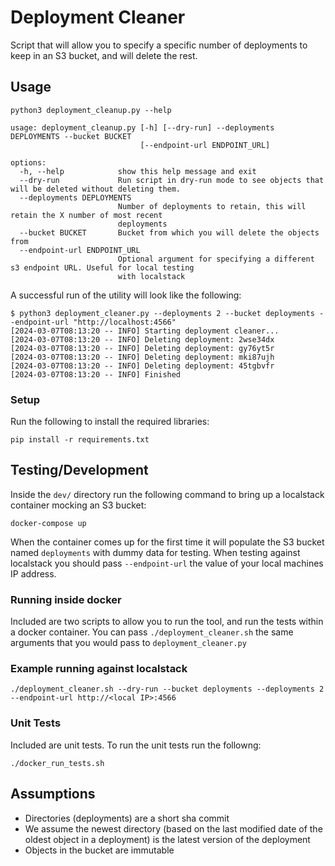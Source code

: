 # Deployment Cleaner

Script that will allow you to specify a specific number of deployments to keep in an S3 bucket, and will delete the rest.

## Usage

```
python3 deployment_cleanup.py --help                                                                      

usage: deployment_cleanup.py [-h] [--dry-run] --deployments DEPLOYMENTS --bucket BUCKET
                             [--endpoint-url ENDPOINT_URL]

options:
  -h, --help            show this help message and exit
  --dry-run             Run script in dry-run mode to see objects that will be deleted without deleting them.
  --deployments DEPLOYMENTS
                        Number of deployments to retain, this will retain the X number of most recent
                        deployments
  --bucket BUCKET       Bucket from which you will delete the objects from
  --endpoint-url ENDPOINT_URL
                        Optional argument for specifying a different s3 endpoint URL. Useful for local testing
                        with localstack
```

A successful run of the utility will look like the following:
```
$ python3 deployment_cleaner.py --deployments 2 --bucket deployments --endpoint-url "http://localhost:4566"                                     
[2024-03-07T08:13:20 -- INFO] Starting deployment cleaner...
[2024-03-07T08:13:20 -- INFO] Deleting deployment: 2wse34dx
[2024-03-07T08:13:20 -- INFO] Deleting deployment: gy76yt5r
[2024-03-07T08:13:20 -- INFO] Deleting deployment: mki87ujh
[2024-03-07T08:13:20 -- INFO] Deleting deployment: 45tgbvfr
[2024-03-07T08:13:20 -- INFO] Finished
```

### Setup

Run the following to install the required libraries:
```
pip install -r requirements.txt
```

## Testing/Development

Inside the `dev/` directory run the following command to bring up a localstack container mocking an S3 bucket:

```
docker-compose up
```

When the container comes up for the first time it will populate the S3 bucket named `deployments` with dummy data for testing. When testing against localstack you should pass `--endpoint-url` the value of your local machines IP address.

### Running inside docker

Included are two scripts to allow you to run the tool, and run the tests within a docker container. You can pass `./deployment_cleaner.sh` the same arguments that you would pass to `deployment_cleaner.py`

### Example running against localstack

```
./deployment_cleaner.sh --dry-run --bucket deployments --deployments 2 --endpoint-url http://<local IP>:4566
```

### Unit Tests

Included are unit tests. To run the unit tests run the followng:
```
./docker_run_tests.sh
```

## Assumptions

- Directories (deployments) are a short sha commit
- We assume the newest directory (based on the last modified date of the oldest object in a deployment) is the latest version of the deployment
- Objects in the bucket are immutable